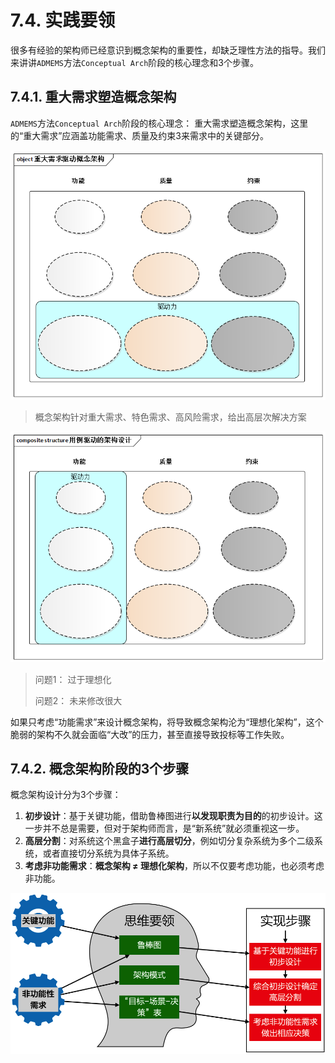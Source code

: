 # 7.4. 实践要领

很多有经验的架构师已经意识到概念架构的重要性，却缺乏理性方法的指导。我们来讲讲`ADMEMS`方法`Conceptual Arch`阶段的核心理念和3个步骤。

## 7.4.1. 重大需求塑造概念架构

`ADMEMS`方法`Conceptual Arch`阶段的核心理念： 重大需求塑造概念架构，这里的“重大需求”应涵盖功能需求、质量及约束3来需求中的关键部分。

![重大需求驱动概念架构](images/重大需求驱动概念架构.png)

> 概念架构针对重大需求、特色需求、高风险需求，给出高层次解决方案

![用例驱动的架构设计](images/用例驱动的架构设计.png)

> 问题1： 过于理想化
> 
> 问题2： 未来修改很大

如果只考虑“功能需求”来设计概念架构，将导致概念架构沦为“理想化架构”，这个脆弱的架构不久就会面临“大改”的压力，甚至直接导致投标等工作失败。

## 7.4.2. 概念架构阶段的3个步骤

概念架构设计分为3个步骤：

1. **初步设计**：基于关键功能，借助鲁棒图进行**以发现职责为目的**的初步设计。这一步并不总是需要，但对于架构师而言，是“新系统”就必须重视这一步。
2. **高层分割**：对系统这个黑盒子**进行高层切分**，例如切分复杂系统为多个二级系统，或者直接切分系统为具体子系统。
3. **考虑非功能需求**：**概念架构 ≠ 理想化架构**，所以不仅要考虑功能，也必须考虑非功能。

![概念架构设计的具体步骤](images/概念架构设计的具体步骤.png)
